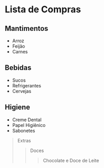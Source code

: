 # Lista de Compras

## Mantimentos
* Arroz
* Feijão
* Carnes

## Bebidas
 * Sucos
 * Refrigerantes
 * Cervejas

## Higiene
* Creme Dental
* Papel Higiênico
* Sabonetes

> Extras
>> Doces
>>> Chocolate e Doce de Leite
